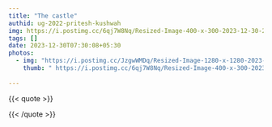 ```yaml
---
title: "The castle"
authid: ug-2022-pritesh-kushwah
img: https://i.postimg.cc/6qj7W8Nq/Resized-Image-400-x-300-2023-12-30-21-56-14-4136.webp
tags: []
date: 2023-12-30T07:30:08+05:30
photos:
  - img: "https://i.postimg.cc/JzgwWMDq/Resized-Image-1280-x-1280-2023-12-30-21-52-02-2657.webp"
    thumb: " https://i.postimg.cc/6qj7W8Nq/Resized-Image-400-x-300-2023-12-30-21-56-14-4136.webp"
 
---
```


{{< quote >}}


{{< /quote >}}